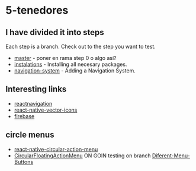 # 5-tenedores
## I have divided it into steps
Each step is a branch. Check out to the step you want to test.

* [master](https://github.com/derobpe/5-tenedores/commits/master) - poner en rama step 0 o algo así?
* [instalations](https://github.com/derobpe/5-tenedores/commits/instalations) - Installing all necesary packages.
* [navigation-system](https://github.com/derobpe/5-tenedores/commits/navigation-system) - Adding a Navigation System.


## Interesting links
* [reactnavigation](https://reactnavigation.org/)
* [react-native-vector-icons](https://oblador.github.io/react-native-vector-icons/)
* [firebase](https://firebase.google.com)


## circle menus
* [react-native-circular-action-menu](https://github.com/LeafyCode/react-native-circular-action-menu)
* [CircularFloatingActionMenu](https://github.com/oguzbilgener/CircularFloatingActionMenu)
ON GOIN testing on branch [Diferent-Menu-Buttons](https://github.com/derobpe/5-tenedores/commits/Diferent-Menu-Buttons)
